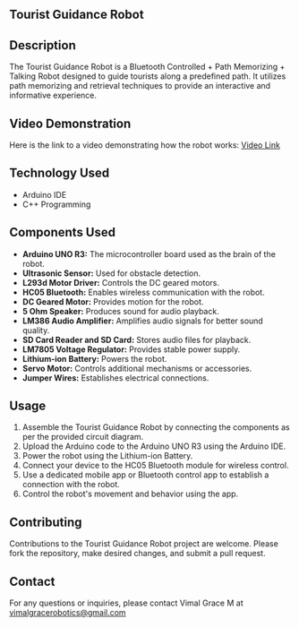 ## Tourist Guidance Robot

## Description
The Tourist Guidance Robot is a Bluetooth Controlled + Path Memorizing + Talking Robot designed to guide tourists along a predefined path. It utilizes path memorizing and retrieval techniques to provide an interactive and informative experience.

## Video Demonstration
Here is the link to a video demonstrating how the robot works: [Video Link](https://drive.google.com/file/d/17tztygWkenF1IVYsYsdchLMtqEkv39qX/view?usp=sharing)

## Technology Used
- Arduino IDE
- C++ Programming

## Components Used
- **Arduino UNO R3:** The microcontroller board used as the brain of the robot.
- **Ultrasonic Sensor:** Used for obstacle detection.
- **L293d Motor Driver:** Controls the DC geared motors.
- **HC05 Bluetooth:** Enables wireless communication with the robot.
- **DC Geared Motor:** Provides motion for the robot.
- **5 Ohm Speaker:** Produces sound for audio playback.
- **LM386 Audio Amplifier:** Amplifies audio signals for better sound quality.
- **SD Card Reader and SD Card:** Stores audio files for playback.
- **LM7805 Voltage Regulator:** Provides stable power supply.
- **Lithium-ion Battery:** Powers the robot.
- **Servo Motor:** Controls additional mechanisms or accessories.
- **Jumper Wires:** Establishes electrical connections.

## Usage
1. Assemble the Tourist Guidance Robot by connecting the components as per the provided circuit diagram.
2. Upload the Arduino code to the Arduino UNO R3 using the Arduino IDE.
3. Power the robot using the Lithium-ion Battery.
4. Connect your device to the HC05 Bluetooth module for wireless control.
5. Use a dedicated mobile app or Bluetooth control app to establish a connection with the robot.
6. Control the robot's movement and behavior using the app.

## Contributing
Contributions to the Tourist Guidance Robot project are welcome. Please fork the repository, make desired changes, and submit a pull request.

## Contact
For any questions or inquiries, please contact Vimal Grace M at vimalgracerobotics@gmail.com
